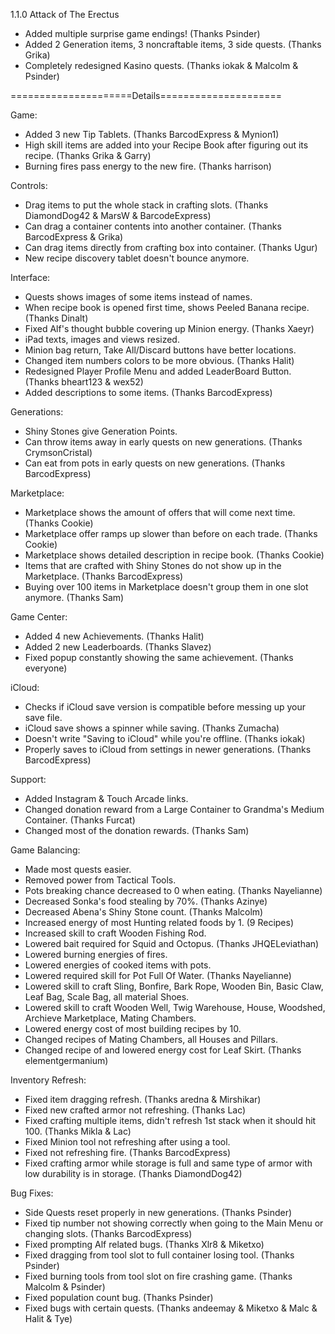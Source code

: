  1.1.0
 Attack of The Erectus  
 
 - Added multiple surprise game endings! (Thanks Psinder)
 - Added 2 Generation items, 3 noncraftable items, 3 side quests. (Thanks Grika)
 - Completely redesigned Kasino quests. (Thanks iokak & Malcolm & Psinder)

 =====================Details=====================
 
 Game:
 - Added 3 new Tip Tablets. (Thanks BarcodExpress & Mynion1)
 - High skill items are added into your Recipe Book after figuring out its recipe. (Thanks Grika & Garry)
 - Burning fires pass energy to the new fire. (Thanks harrison)

 Controls:
 - Drag items to put the whole stack in crafting slots. (Thanks DiamondDog42 & MarsW & BarcodeExpress)
 - Can drag a container contents into another container. (Thanks BarcodExpress & Grika)
 - Can drag items directly from crafting box into container. (Thanks Ugur)
 - New recipe discovery tablet doesn't bounce anymore.

 Interface:
 - Quests shows images of some items instead of names.
 - When recipe book is opened first time, shows Peeled Banana recipe. (Thanks Dinalt)
 - Fixed Alf's thought bubble covering up Minion energy. (Thanks Xaeyr)
 - iPad texts, images and views resized.
 - Minion bag return, Take All/Discard buttons have better locations.
 - Changed item numbers colors to be more obvious. (Thanks Halit)
 - Redesigned Player Profile Menu and added LeaderBoard Button. (Thanks bheart123 & wex52)
 - Added descriptions to some items. (Thanks BarcodExpress)

 Generations:
 - Shiny Stones give Generation Points.
 - Can throw items away in early quests on new generations. (Thanks CrymsonCristal)
 - Can eat from pots in early quests on new generations. (Thanks BarcodExpress)

 Marketplace:
 - Marketplace shows the amount of offers that will come next time. (Thanks Cookie)
 - Marketplace offer ramps up slower than before on each trade. (Thanks Cookie)
 - Marketplace shows detailed description in recipe book. (Thanks Cookie)
 - Items that are crafted with Shiny Stones do not show up in the Marketplace. (Thanks BarcodExpress)
 - Buying over 100 items in Marketplace doesn't group them in one slot anymore. (Thanks Sam)

 Game Center:
 - Added 4 new Achievements. (Thanks Halit)
 - Added 2 new Leaderboards. (Thanks Slavez)
 - Fixed popup constantly showing the same achievement. (Thanks everyone)

 iCloud:
 - Checks if iCloud save version is compatible before messing up your save file.
 - iCloud save shows a spinner while saving. (Thanks Zumacha)
 - Doesn't write "Saving to iCloud" while you're offline. (Thanks iokak)
 - Properly saves to iCloud from settings in newer generations. (Thanks BarcodExpress)

 Support:
 - Added Instagram & Touch Arcade links.
 - Changed donation reward from a Large Container to Grandma's Medium Container. (Thanks Furcat)
 - Changed most of the donation rewards. (Thanks Sam)

 Game Balancing:
 - Made most quests easier.
 - Removed power from Tactical Tools.
 - Pots breaking chance decreased to 0 when eating. (Thanks Nayelianne)
 - Decreased Sonka's food stealing by 70%. (Thanks Azinye)
 - Decreased Abena's Shiny Stone count. (Thanks Malcolm)
 - Increased energy of most Hunting related foods by 1. (9 Recipes)
 - Increased skill to craft Wooden Fishing Rod.
 - Lowered bait required for Squid and Octopus. (Thanks JHQELeviathan)
 - Lowered burning energies of fires.
 - Lowered energies of cooked items with pots.
 - Lowered required skill for Pot Full Of Water. (Thanks Nayelianne)
 - Lowered skill to craft Sling, Bonfire, Bark Rope, Wooden Bin, Basic Claw, Leaf Bag, Scale Bag, all material Shoes.
 - Lowered skill to craft Wooden Well, Twig Warehouse, House, Woodshed, Archieve Marketplace, Mating Chambers.
 - Lowered energy cost of most building recipes by 10.
 - Changed recipes of Mating Chambers, all Houses and Pillars.
 - Changed recipe of and lowered energy cost for Leaf Skirt. (Thanks elementgermanium)
 
 Inventory Refresh:
 - Fixed item dragging refresh. (Thanks aredna & Mirshikar)
 - Fixed new crafted armor not refreshing. (Thanks Lac)
 - Fixed crafting multiple items, didn't refresh 1st stack when it should hit 100. (Thanks Mikla & Lac)
 - Fixed Minion tool not refreshing after using a tool.
 - Fixed not refreshing fire. (Thanks BarcodExpress)
 - Fixed crafting armor while storage is full and same type of armor with low durability is in storage. (Thanks DiamondDog42)

 Bug Fixes:
 - Side Quests reset properly in new generations. (Thanks Psinder)
 - Fixed tip number not showing correctly when going to the Main Menu or changing slots. (Thanks BarcodExpress)
 - Fixed prompting Alf related bugs. (Thanks Xlr8 & Miketxo)
 - Fixed dragging from tool slot to full container losing tool. (Thanks Psinder)
 - Fixed burning tools from tool slot on fire crashing game. (Thanks Malcolm & Psinder)
 - Fixed population count bug. (Thanks Psinder)
 - Fixed bugs with certain quests. (Thanks andeemay & Miketxo & Malc & Halit & Tye)
